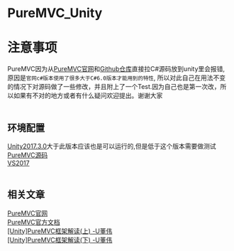 # PureMVC_Unity
注意事项
====
PureMVC因为从[PureMVC官网](http://puremvc.org)和[Github仓库](https://github.com/PureMVC/puremvc-csharp-standard-framework)直接拉C#源码放到unity里会报错,原因是`官网c#版本使用了很多大于C#6.0版本才能用到的特性`, 所以对此自己在用法不变的情况下对源码做了一些修改，并且附上了一个Test.因为自己也是第一次改，所以如果有不对的地方或者有什么疑问欢迎提出。谢谢大家<br><br>

## 环境配置
[Unity2017.3.0](https://store.unity.com/cn/download?ref=personal)大于此版本应该也是可以运行的,但是低于这个版本需要做测试<br>
[PureMVC源码](https://github.com/PureMVC/puremvc-csharp-standard-framework)<br>
[VS2017](https://visualstudio.microsoft.com/zh-hans/)<br><br>

## 相关文章
[PureMVC官网](http://puremvc.org/)<br>
[PureMVC官方文档](http://puremvc.org/docs/PureMVC_IIBP_Chinese.pdf)<br>
[[Unity]PureMVC框架解读(上) -U董伟](https://blog.csdn.net/qq_29579137/article/details/73692842)<br>
[[Unity]PureMVC框架解读(下) -U董伟](https://blog.csdn.net/qq_29579137/article/details/73717882)<br>
